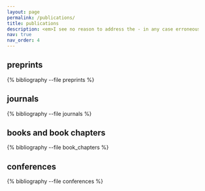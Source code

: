 ```yaml
---
layout: page
permalink: /publications/
title: publications
description: <em>I see no reason to address the - in any case erroneous - comments of your anonymous expert.</em> — Albert Einstein
nav: true
nav_order: 4
---
```


## preprints

<div class="publications">

{% bibliography --file preprints %}

</div>

## journals

<div class="publications">

{% bibliography --file journals %}

</div>

## books and book chapters

<div class="publications">

{% bibliography --file book_chapters %}

</div>

## conferences

<div class="publications">

{% bibliography --file conferences %}

</div>
